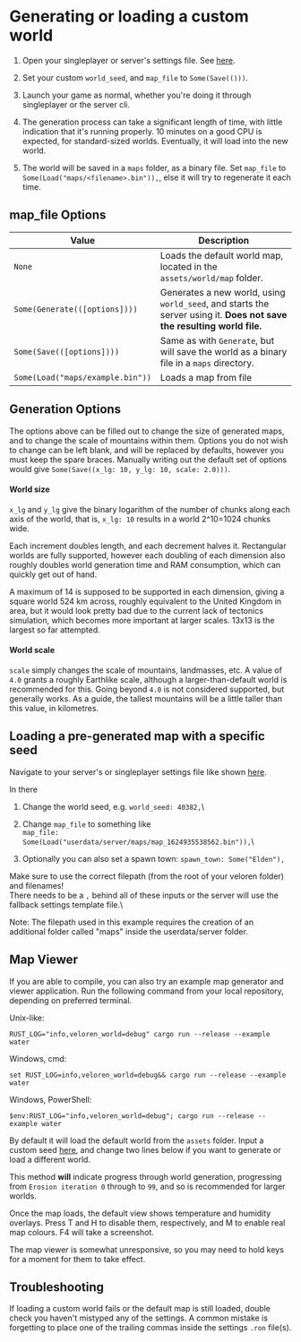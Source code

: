 # Generating or loading a custom world

1. Open your singleplayer or server's settings file. See [here](userdata-folder-structure.md).

2. Set your custom `world_seed`, and `map_file` to `Some(Save(()))`.

3. Launch your game as normal, whether you're doing it through singleplayer or the server cli.

4. The generation process can take a significant length of time, with little indication that it's running properly. 10 minutes on a good CPU is expected, for standard-sized worlds. Eventually, it will load into the new world.

5. The world will be saved in a `maps` folder, as a binary file. Set `map_file` to `Some(Load("maps/<filename>.bin")),`, else it will try to regenerate it each time.

## map\_file Options

| Value                            | Description                                                                                                            |
| -------------------------------- | ---------------------------------------------------------------------------------------------------------------------- |
| `None`                           | Loads the default world map, located in the `assets/world/map` folder.                                                 |
| `Some(Generate(([options])))`    | Generates a new world, using `world_seed`, and starts the server using it. **Does not save the resulting world file.** |
| `Some(Save(([options])))`        | Same as with `Generate`, but will save the world as a binary file in a `maps` directory.                               |
| `Some(Load("maps/example.bin"))` | Loads a map from file                                                                                                  |

## Generation Options

The options above can be filled out to change the size of generated maps, and to change the scale of mountains within them. Options you do not wish to change can be left blank, and will be replaced by defaults, however you must keep the spare braces. Manually writing out the default set of options would give `Some(Save((x_lg: 10, y_lg: 10, scale: 2.0)))`.

#### World size

`x_lg` and `y_lg` give the binary logarithm of the number of chunks along each axis of the world, that is, `x_lg: 10` results in a world 2^10=1024 chunks wide.

Each increment doubles length, and each decrement halves it. Rectangular worlds are fully supported, however each doubling of each dimension also roughly doubles world generation time and RAM consumption, which can quickly get out of hand.

A maximum of 14 is supposed to be supported in each dimension, giving a square world 524 km across, roughly equivalent to the United Kingdom in area, but it would look pretty bad due to the current lack of tectonics simulation, which becomes more important at larger scales. 13x13 is the largest so far attempted.

#### World scale

`scale` simply changes the scale of mountains, landmasses, etc. A value of `4.0` grants a roughly Earthlike scale, although a larger-than-default world is recommended for this. Going beyond `4.0` is not considered supported, but generally works. As a guide, the tallest mountains will be a little taller than this value, in kilometres.

## Loading a pre-generated map with a specific seed

Navigate to your server's or singleplayer settings file like shown [here](userdata-folder-structure.md).

In there 
1. Change the world seed, e.g. `world_seed: 40382,`\

2. Change `map_file` to something like\
`map_file: Some(Load("userdata/server/maps/map_1624935538562.bin")),`\

3. Optionally you can also set a spawn town: `spawn_town: Some("Elden"),`

Make sure to use the correct filepath (from the root of your veloren folder) and filenames!\
There needs to be a `,` behind all of these inputs or the server will use the fallback settings template file.\

Note: The filepath used in this example requires the creation of an additional folder called "maps" inside the userdata/server folder.

## Map Viewer

If you are able to compile, you can also try an example map generator and viewer application. Run the following command from your local repository, depending on preferred terminal.

Unix-like:

`RUST_LOG="info,veloren_world=debug" cargo run --release --example water`

Windows, cmd:

`set RUST_LOG=info,veloren_world=debug&& cargo run --release --example water`

Windows, PowerShell:

`$env:RUST_LOG="info,veloren_world=debug"; cargo run --release --example water`

By default it will load the default world from the `assets` folder. Input a custom seed [here](https://gitlab.com/veloren/veloren/-/blob/34c3bab6ad5046b059f824b94118cbe657f6c286/world/examples/water.rs#L42), and change two lines below if you want to generate or load a different world.

This method **will** indicate progress through world generation, progressing from `Erosion iteration 0` through to `99`, and so is recommended for larger worlds.

Once the map loads, the default view shows temperature and humidity overlays. Press T and H to disable them, respectively, and M to enable real map colours. F4 will take a screenshot.

The map viewer is somewhat unresponsive, so you may need to hold keys for a moment for them to take effect.

## Troubleshooting

If loading a custom world fails or the default map is still loaded, double check you haven't mistyped any of the settings. A common mistake is forgetting to place one of the trailing commas inside the settings `.ron` file(s).
